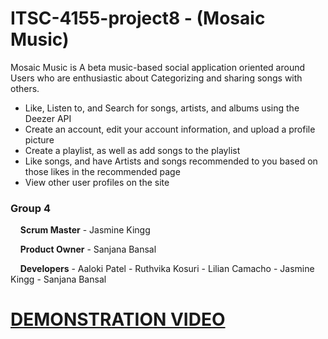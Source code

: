 # ITSC-4155-project8 - (Mosaic Music)
Mosaic Music is A beta music-based social application oriented around Users who are enthusiastic about Categorizing and sharing songs with others.
- Like, Listen to, and Search for songs, artists, and albums using the Deezer API
- Create an account, edit your account information, and upload a profile picture
- Create a playlist, as well as add songs to the playlist
- Like songs, and have Artists and songs recommended to you based on those likes in the recommended page
- View other user profiles on the site 



### Group 4 
&nbsp;&nbsp;&nbsp;&nbsp;**Scrum Master**
    - Jasmine Kingg

&nbsp;&nbsp;&nbsp;&nbsp;**Product Owner**
    - Sanjana Bansal

&nbsp;&nbsp;&nbsp;&nbsp;**Developers**
    - Aaloki Patel
    - Ruthvika Kosuri
    - Lilian Camacho
    - Jasmine Kingg
    - Sanjana Bansal


# [DEMONSTRATION VIDEO](https://drive.google.com/file/d/1ZWmh6B0bx4pjwfdL8kMhY4asbDbSCyK8/view?usp=sharing)
